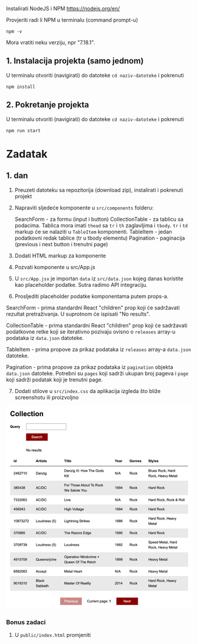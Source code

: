 Instalirati NodeJS i NPM
https://nodejs.org/en/

Provjeriti radi li NPM u terminalu (command prompt-u)

```
npm -v
```

Mora vratiti neku verziju, npr "7.18.1".

## 1. Instalacija projekta (samo jednom)

U terminalu otvoriti (navigirati) do datoteke `cd naziv-datoteke` i pokrenuti

```
npm install
```

## 2. Pokretanje projekta

U terminalu otvoriti (navigirati) do datoteke `cd naziv-datoteke` i pokrenuti

```
npm run start
```

# Zadatak

## 1. dan

1. Preuzeti datoteku sa repozitorija (download zip), instalirati i pokrenuti projekt

2. Napraviti sljedeće komponente u `src/components` folderu:

   SearchForm - za formu (input i button)
   CollectionTable - za tablicu sa podacima. Tablica mora imati `thead` sa `tr` i `th` zaglavljima i `tbody`. `tr` i `td` markup će se nalaziti u `TableItem` komponenti.
   TableItem - jedan podatkovni redak tablice (tr u tbody elementu)
   Pagination - paginacija (previous i next button i trenutni page)

3. Dodati HTML markup za komponente

4. Pozvati komponente u src/App.js

5. U `src/App.jsx` je importan `data` iz `src/data.json` kojeg danas koristite kao placeholder podatke. Sutra radimo API integraciju.

6. Prosljediti placeholder podatke komponentama putem props-a.

SearchForm - prima standardni React "children" prop koji će sadržavati rezultat pretraživanja. U suprotnom će ispisati "No results".

CollectionTable - prima standardni React "children" prop koji će sadržavati podatkovne retke koji se iterativno pozivaju ovisno o `releases` array-u podataka iz `data.json` datoteke.

TableItem - prima propove za prikaz podataka iz `releases` array-a `data.json` datoteke.

Pagination - prima propove za prikaz podataka iz `pagination` objekta `data.json` datoteke. Potrebni su `pages` koji sadrži ukupan broj pageva i `page` koji sadrži podatak koji je trenutni page.

7. Dodati stilove u `src/index.css` da aplikacija izgleda što bliže screenshotu ili proizvoljno

![](./dan-1.png)

### Bonus zadaci

1. U `public/index.html` promjeniti <title> vrijednost na vaše ime i prezime i naziv projekta

2. U `public/index.html` dodati <link> element sa CSS linkom na `normalize.css` koji služi za izjednačavanje stilova između browsera. Ukoliko je dobro dodan, font u projektu bi se trebao promjeniti na Arial. https://cdnjs.com/libraries/normalize

### Korisne informacije

Tablice
https://www.w3schools.com/html/html_tables.asp

Input
https://www.w3schools.com/tags/tag_input.asp

Button
https://www.w3schools.com/tags/tag_button.asp

Prijedlog strukture `App` komponente sa komponentama

```jsx
  return (
    <div>
      <header>
        {/* Dopuniti sa odgovarajućim HTML markupom i tekstom */>}
      </header>
      <SearchForm>{/* Dopuniti sa propsima */>}</SearchForm>
      <CollectionTable>
        {/* Dopuniti da se iterativno stvaraju TableItem komponente */>}
        <TableItem {/* Dopuniti sa propsima */>} />
      </CollectionTable>

      <Pagination {/* Dopuniti sa propsima */>} />
    </div>
  );
```

Paginacija prima vrijednosti trenutnog pagea i ukupni broj pageva kao prop. Prosljediti hard-codane placeholder propove za sada.

Paginacija ispisuje trenuti page u `Current page:` tekstu između 2 buttona

Ukoliko je trenutni page 1, Postaviti “disabled” atribut na “Previous” button HTML elementa na `true`. U suprotnom na `false`.

Ukoliko je trenutni page jednak ukupnom broju pageva, napraviti isto za `Next` button HTML element

## 2. dan

## Forma za pretraživanje

API URL: `https://api.discogs.com/database/search?q=${query}&key=OxnCHJEetGbikaamOyaK&secret=wQCIuWuanmRVVeWqNVFWMfSJldHbqnAi

`query` je varijabla teksta forme koji treba predati preko state-a

Na button click poslati query na API i ispisati samo prvi rezultat responsea. Prvi rezultat iz `data` response-a se može dohvatiti ovako:

`Boolean(data.results.length) ? data.results[0].title : "No results"``

Funkciju za submit i state treba napraviti u `App.jsx-u`. `SearchForm` komponenti predati rezultat pretraživanja preko `children` prop-a. Prosljediti nove propove za: promjenu input statea za query (onChange na input), trenutni query state (value na input) i funkciju za pretraživanje (onClick na button)

## Podatkovna tablica i podatkovni redak

Podatke za tablicu dohvatiti sa API-ja (obrisati import json datoteke iz App.jsx).
`https://api.discogs.com/users/adrianmusiccollector/collection/folders/0/releases?page=${currentPage}`
`currentPage` - varijabla čija je početna vrijednost 1 i ona se može promjeniti preko paginacije

## Informacije

API vraća dva objekta:
`pagination` - podatke za paginaciju (ukupan broj pageva, trenutni page, itd.)
`collection` - array podataka za tablicu za trenutni page.

Paginacijom postavljati state koji je trenutni page odabran i dohvaćati nove rezultate tablice
Ukoliko na API šaljete puno requestova, pričekajte minutu da prođe ograničenje ili mi se javite.

Pripazite da imate dependency array u `useEffect`-u koji treba biti `[]` dok ne implementirate paginaciju, a onda treba ovisiti o odabranom pageu koji je sačuvan u state-u.
